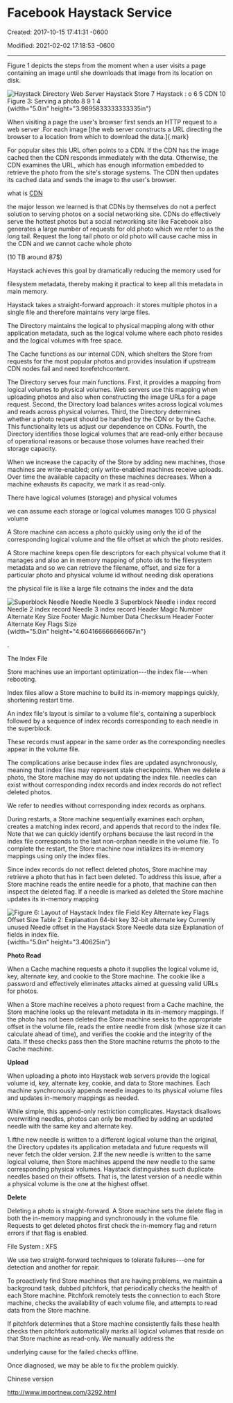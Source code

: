 # Facebook Haystack Service 

Created: 2017-10-15 17:41:31 -0600

Modified: 2021-02-02 17:18:53 -0600

---

Figure 1 depicts the steps from the moment when a user visits a page containing an image until she downloads that image from its location on disk.



![Haystack Directory Web Server Haystack Store 7 Haystack : o 6 5 CDN 10 Figure 3: Serving a photo 8 9 1 4 ](../../media/Twitter-^M-Insgram-Instagram-Facebook-Haystack-Service-image1.png){width="5.0in" height="3.9895833333333335in"}



When visiting a page the user's browser first sends an HTTP request to a web server .For each image [the web server constructs a URL directing the browser to a location from which to download the data.]{.mark}



For popular sites this URL often points to a CDN. If the CDN has the image cached then the CDN responds immediately with the data. Otherwise, the CDN examines the URL, which has enough information embedded to retrieve the photo from the site's storage systems. The CDN then updates its cached data and sends the image to the user's browser.



what is [CDN](onenote:Basic.one#CDN&section-id={86482390-C87C-1E49-9164-B76565805B41}&page-id={98B4402A-D864-7346-867E-B86E5AF1D934}&end&base-path=https://d.docs.live.net/77339d157d673f41/Documents/9%20chapter/System%20Design%20and%20OO%20Design)



the major lesson we learned is that CDNs by themselves do not a perfect solution to serving photos on a social networking site. CDNs do effectively serve the hottest photos but a social networking site like Facebook also generates a large number of requests for old photo which we refer to as the long tail. Request the long tail photo or old photo will cause cache miss in the CDN and we cannot cache whole photo

(10 TB around 87$)







Haystack achieves this goal by dramatically reducing the memory used for

filesystem metadata, thereby making it practical to keep all this metadata in main memory.

Haystack takes a straight-forward approach: it stores multiple photos in a single file and therefore maintains very large files.







The Directory maintains the logical to physical mapping along with other application metadata, such as the logical volume where each photo resides and the logical volumes with free space.



The Cache functions as our internal CDN, which shelters the Store from requests for the most popular photos and provides insulation if upstream CDN nodes fail and need torefetchcontent.





The Directory serves four main functions. First, it provides a mapping from logical volumes to physical volumes. Web servers use this mapping when uploading photos and also when constructing the image URLs for a page request. Second, the Directory load balances writes across logical volumes and reads across physical volumes. Third, the Directory determines whether a photo request should be handled by the CDN or by the Cache. This functionality lets us adjust our dependence on CDNs. Fourth, the Directory identifies those logical volumes that are read-only either because of operational reasons or because those volumes have reached their storage capacity.



When we increase the capacity of the Store by adding new machines, those machines are write-enabled; only write-enabled machines receive uploads. Over time the available capacity on these machines decreases. When a machine exhausts its capacity, we mark it as read-only.



There have logical volumes (storage) and physical volumes

we can assume each storage or logical volumes manages 100 G physical volume

A Store machine can access a photo quickly using only the id of the corresponding logical volume and the file offset at which the photo resides.

A Store machine keeps open file descriptors for each physical volume that it manages and also an in memory mapping of photo ids to the filesystem metadata and so we can retrieve the filename, offset, and size for a particular photo and physical volume id without needing disk operations



the physical file is like a large file cotnains the index and the data

![Superblock Needle Needle Needle 3 Superblock Needle i index record Needle 2 index record Needle 3 index record Header Magic Number Alternate Key Size Footer Magic Number Data Checksum Header Footer Alternate Key Flags Size ](../../media/Twitter-^M-Insgram-Instagram-Facebook-Haystack-Service-image2.png){width="5.0in" height="4.604166666666667in"}



.





The Index File

Store machines use an important optimization---the index file---when rebooting.

Index files allow a Store machine to build its in-memory mappings quickly, shortening restart time.

An index file's layout is similar to a volume file's, containing a superblock followed by a sequence of index records corresponding to each needle in the superblock.

These records must appear in the same order as the corresponding needles appear in the volume file.

The complications arise because index files are updated asynchronously, meaning that index files may represent stale checkpoints. When we delete a photo, the Store machine may do not updating the index file. needles can exist without corresponding index records and index records do not reflect deleted photos.

We refer to needles without corresponding index records as orphans.

During restarts, a Store machine sequentially examines each orphan, creates a matching index record, and appends that record to the index file. Note that we can quickly identify orphans because the last record in the index file corresponds to the last non-orphan needle in the volume file. To complete the restart, the Store machine now initializes its in-memory mappings using only the index files.

Since index records do not reflect deleted photos, Store machine may retrieve a photo that has in fact been deleted. To address this issue, after a Store machine reads the entire needle for a photo, that machine can then inspect the deleted flag. If a needle is marked as deleted the Store machine updates its in-memory mapping

![Figure 6: Layout of Haystack Index file Field Key Alternate key Flags Offset Size Table 2: Explanation 64-bit key 32-bit alternate key Currently unused Needle offset in the Haystack Store Needle data size Explanation of fields in index file. ](../../media/Twitter-^M-Insgram-Instagram-Facebook-Haystack-Service-image3.jpeg){width="5.0in" height="3.40625in"}







**Photo Read**



When a Cache machine requests a photo it supplies the logical volume id, key, alternate key, and cookie to the Store machine. The cookie like a password and effectively eliminates attacks aimed at guessing valid URLs for photos.

When a Store machine receives a photo request from a Cache machine, the Store machine looks up the relevant metadata in its in-memory mappings. If the photo has not been deleted the Store machine seeks to the appropriate offset in the volume file, reads the entire needle from disk (whose size it can calculate ahead of time), and verifies the cookie and the integrity of the data. If these checks pass then the Store machine returns the photo to the Cache machine.



**Upload**



When uploading a photo into Haystack web servers provide the logical volume id, key, alternate key, cookie, and data to Store machines. Each machine synchronously appends needle images to its physical volume files and updates in-memory mappings as needed.

While simple, this append-only restriction complicates. Haystack disallows overwriting needles, photos can only be modified by adding an updated needle with the same key and alternate key.

1.ifthe new needle is written to a different logical volume than the original, the Directory updates its application metadata and future requests will never fetch the older version. 2.If the new needle is written to the same logical volume, then Store machines append the new needle to the same corresponding physical volumes. Haystack distinguishes such duplicate needles based on their offsets. That is, the latest version of a needle within a physical volume is the one at the highest offset.

**Delete**

Deleting a photo is straight-forward. A Store machine sets the delete flag in both the in-memory mapping and synchronously in the volume file. Requests to get deleted photos first check the in-memory flag and return errors if that flag is enabled.

File System : XFS



We use two straight-forward techniques to tolerate failures---one for detection and another for repair.

To proactively find Store machines that are having problems, we maintain a background task, dubbed pitchfork, that periodically checks the health of each Store machine. Pitchfork remotely tests the connection to each Store machine, checks the availability of each volume file, and attempts to read data from the Store machine.

If pitchfork determines that a Store machine consistently fails these health checks then pitchfork automatically marks all logical volumes that reside on that Store machine as read-only. We manually address the

underlying cause for the failed checks offline.

Once diagnosed, we may be able to fix the problem quickly.



Chinese version

<http://www.importnew.com/3292.html>





